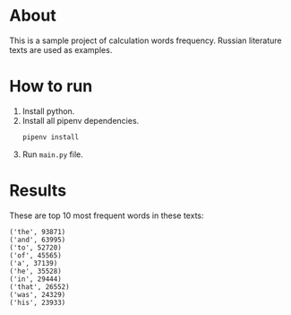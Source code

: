 # About
This is a sample project of calculation words frequency. Russian literature texts are used as examples.

# How to run
1. Install python.
2. Install all pipenv dependencies.
    ```bash
    pipenv install
    ```
3. Run `main.py` file.

# Results
These are top 10 most frequent words in these texts:
```text
('the', 93871)
('and', 63995)
('to', 52720)
('of', 45565)
('a', 37139)
('he', 35528)
('in', 29444)
('that', 26552)
('was', 24329)
('his', 23933)
```